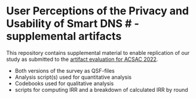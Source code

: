 # User Perceptions of the Privacy and Usability of Smart DNS # -supplemental artifacts
This repository contains supplemental material to enable replication of our study as submitted to the [artifact evaluation for ACSAC 2022](https://www.acsac.org/2022/submissions/papers/artifacts/).


* Both versions of the survey as QSF-files
* Analysis script(s) used for quantitative analysis
* Codebooks used for qualitative analysis
* scripts for computing IRR and a breakdown of calculated IRR by round








